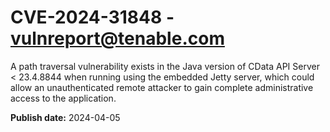 # CVE-2024-31848 - vulnreport@tenable.com

A path traversal vulnerability exists in the Java version of CData API Server < 23.4.8844 when running using the embedded Jetty server, which could allow an unauthenticated remote attacker to gain complete administrative access to the application.

**Publish date:** 2024-04-05
